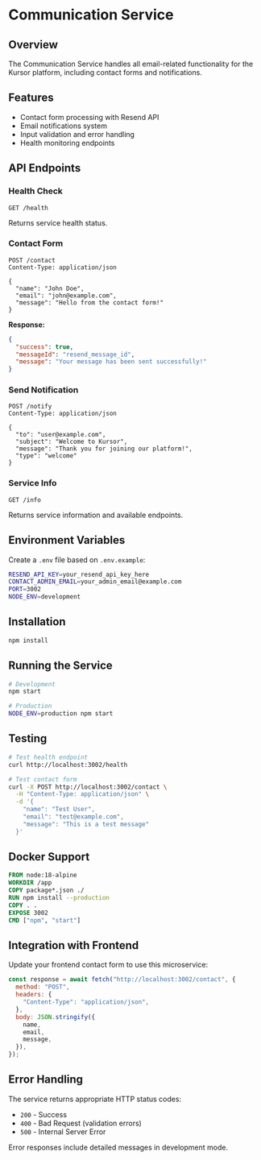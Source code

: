 # Communication Service

## Overview

The Communication Service handles all email-related functionality for the Kursor platform, including contact forms and notifications.

## Features

- Contact form processing with Resend API
- Email notifications system
- Input validation and error handling
- Health monitoring endpoints

## API Endpoints

### Health Check

```
GET /health
```

Returns service health status.

### Contact Form

```
POST /contact
Content-Type: application/json

{
  "name": "John Doe",
  "email": "john@example.com",
  "message": "Hello from the contact form!"
}
```

**Response:**

```json
{
  "success": true,
  "messageId": "resend_message_id",
  "message": "Your message has been sent successfully!"
}
```

### Send Notification

```
POST /notify
Content-Type: application/json

{
  "to": "user@example.com",
  "subject": "Welcome to Kursor",
  "message": "Thank you for joining our platform!",
  "type": "welcome"
}
```

### Service Info

```
GET /info
```

Returns service information and available endpoints.

## Environment Variables

Create a `.env` file based on `.env.example`:

```bash
RESEND_API_KEY=your_resend_api_key_here
CONTACT_ADMIN_EMAIL=your_admin_email@example.com
PORT=3002
NODE_ENV=development
```

## Installation

```bash
npm install
```

## Running the Service

```bash
# Development
npm start

# Production
NODE_ENV=production npm start
```

## Testing

```bash
# Test health endpoint
curl http://localhost:3002/health

# Test contact form
curl -X POST http://localhost:3002/contact \
  -H "Content-Type: application/json" \
  -d '{
    "name": "Test User",
    "email": "test@example.com",
    "message": "This is a test message"
  }'
```

## Docker Support

```dockerfile
FROM node:18-alpine
WORKDIR /app
COPY package*.json ./
RUN npm install --production
COPY . .
EXPOSE 3002
CMD ["npm", "start"]
```

## Integration with Frontend

Update your frontend contact form to use this microservice:

```javascript
const response = await fetch("http://localhost:3002/contact", {
  method: "POST",
  headers: {
    "Content-Type": "application/json",
  },
  body: JSON.stringify({
    name,
    email,
    message,
  }),
});
```

## Error Handling

The service returns appropriate HTTP status codes:

- `200` - Success
- `400` - Bad Request (validation errors)
- `500` - Internal Server Error

Error responses include detailed messages in development mode.
